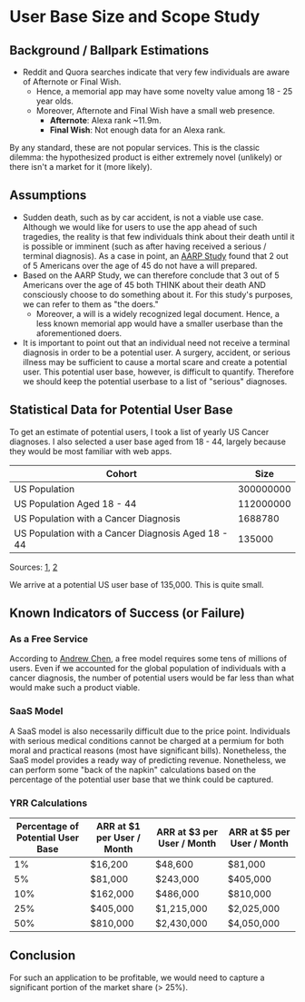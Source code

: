 # User Base Size and Scope Study

## Background / Ballpark Estimations
* Reddit and Quora searches indicate that very few individuals are aware of Afternote or Final Wish.
  * Hence, a memorial app may have some novelty value among 18 - 25 year olds.
  * Moreover, Afternote and Final Wish have a small web presence.
    * **Afternote**: Alexa rank ~11.9m.
    * **Final Wish**: Not enough data for an Alexa rank.
   
By any standard, these are not popular services. This is the classic dilemma: the hypothesized product is either extremely novel (unlikely) or there isn't a market for it (more likely).

## Assumptions
* Sudden death, such as by car accident, is not a viable use case. Although we would like for users to use the
app ahead of such tragedies, the reality is that few individuals think about their death
until it is possible or imminent (such as after having received a serious / terminal diagnosis). As a case in point, an [AARP Study](https://www.aarp.org/money/estate-planning/info-09-2010/ten_things_you_should_know_about_writing_a_will.html) found that
2 out of 5 Americans over the age of 45 do not have a will prepared. 
* Based on the AARP Study, we can therefore conclude that 3 out of 5 Americans over the age of 45 both THINK about their death AND consciously choose to do something about it. For this study's purposes, we can refer to them as "the doers."
  * Moreover, a will is a widely recognized legal document. Hence, a less known memorial app would have a smaller userbase than the aforementioned doers. 
* It is important to point out that an individual need not receive a terminal diagnosis in order to be a potential user. A surgery, accident, or serious illness may be sufficient to cause a mortal scare and create a potential user. This potential user base, however, is difficult to quantify. Therefore we should keep the potential userbase to a list of "serious" diagnoses.

## Statistical Data for Potential User Base
To get an estimate of potential users, I took a list of yearly US Cancer diagnoses. I also selected a user base
aged from 18 - 44, largely because they would be most familiar with web apps.

| Cohort                                             | Size      |
|----------------------------------------------------|-----------|
| US Population                                      | 300000000 |
| US Population Aged 18 - 44                         | 112000000 |
| US Population with a Cancer Diagnosis              | 1688780   |
| US Population with a Cancer Diagnosis Aged 18 - 44 | 135000    |

Sources: [1](https://www.cancer.gov/about-cancer/causes-prevention/risk/age), [2](https://seer.cancer.gov/statfacts/html/all.html)

We arrive at a potential US user base of 135,000. This is quite small.

## Known Indicators of Success (or Failure)

### As a Free Service
According to [Andrew Chen](http://andrewchen.co/quora-what-is-considered-a-significant-number-of-users-for-a-free-consumer-internet-product/), a free model requires some tens of millions of users. Even if we accounted for the global population of individuals with a cancer diagnosis, the number of potential users would be far less than what would make such a product viable.

### SaaS Model
A SaaS model is also necessarily difficult due to the price point. Individuals with serious medical conditions cannot be charged at a permium for both moral and practical reasons (most have significant bills). Nonetheless, the SaaS model provides a ready way of predicting revenue. Nonetheless, we can perform some "back of the napkin" calculations based on the percentage of the potential user base that we think could be captured.

### YRR Calculations

| Percentage of Potential User Base | ARR at $1 per User / Month  | ARR at $3 per User / Month | ARR at $5 per User / Month |
|-----------------------------------|-----------------------------|----------------------------|----------------------------|
| 1%                                | $16,200                     | $48,600                    | $81,000                    |
| 5%                                | $81,000                     | $243,000                   | $405,000                   |
| 10%                               | $162,000                    | $486,000                   | $810,000                   |
| 25%                               | $405,000                    | $1,215,000                 | $2,025,000                 |
| 50%                               | $810,000                    | $2,430,000                 | $4,050,000                 |


## Conclusion
For such an application to be profitable, we would need to capture a significant portion of the market share (> 25%). 

